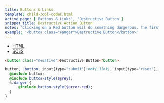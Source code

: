 ```yaml
---
title: Buttons & Links
template: child-2col-coded.html
active_page: ['Buttons & Links', 'Destructive Button']
snippet_title: Destructive Action Button
notes: 'Clicking on a Red button will do something dangerous. The first time you click it, it will give you a confirmation modal. Within a modal, it will be the final action.'
example: '<button class="danger">Destructive Button</button>'
---
```


* [HTML](0)
* [SCSS](1)

```html
<button class="negative">Destructive Button</button>
```
```sass
button, .button, input[type="submit"]:not(.link), input[type="reset"], input[type="button"] {
  @include button;
  @include button-style($grey);
  &.danger {
      @include button-style($error-red);
  }
}
```

